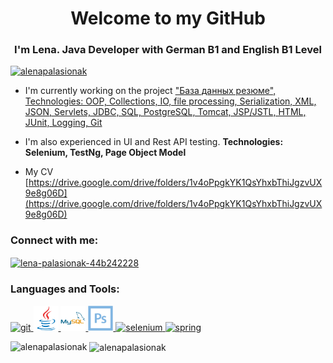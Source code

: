 <h1 align="center">Welcome to my GitHub</h1>
<h3 align="center">I'm Lena. Java Developer with German B1 and English B1 Level</h3>

<p align="left"> <a href="https://github.com/ryo-ma/github-profile-trophy"><img src="https://github-profile-trophy.vercel.app/?username=alenapalasionak" alt="alenapalasionak" /></a> </p>

- I'm currently working on the project ["База данных резюме", Technologies: OOP, Collections, IO, file processing, Serialization, XML, JSON, Servlets, JDBC, SQL, PostgreSQL, Tomcat, JSP/JSTL, HTML, JUnit, Logging, Git](https://github.com/AlenaPalasionak/basejava/tree/HW1)

- I'm also experienced in UI and Rest API testing. **Technologies: Selenium, TestNg, Page Object Model**

- My CV [https://drive.google.com/drive/folders/1v4oPpgkYK1QsYhxbThiJgzvUX9e8g06D](https://drive.google.com/drive/folders/1v4oPpgkYK1QsYhxbThiJgzvUX9e8g06D)

<h3 align="left">Connect with me:</h3>
<p align="left">
<a href="https://linkedin.com/in/lena-palasionak-44b242228" target="blank"><img align="center" src="https://raw.githubusercontent.com/rahuldkjain/github-profile-readme-generator/master/src/images/icons/Social/linked-in-alt.svg" alt="lena-palasionak-44b242228" height="30" width="40" /></a>
</p>

<h3 align="left">Languages and Tools:</h3>
<p align="left"> <a href="https://git-scm.com/" target="_blank" rel="noreferrer"> <img src="https://www.vectorlogo.zone/logos/git-scm/git-scm-icon.svg" alt="git" width="40" height="40"/> </a> <a href="https://www.java.com" target="_blank" rel="noreferrer"> <img src="https://raw.githubusercontent.com/devicons/devicon/master/icons/java/java-original.svg" alt="java" width="40" height="40"/> </a> <a href="https://www.mysql.com/" target="_blank" rel="noreferrer"> <img src="https://raw.githubusercontent.com/devicons/devicon/master/icons/mysql/mysql-original-wordmark.svg" alt="mysql" width="40" height="40"/> </a> <a href="https://www.photoshop.com/en" target="_blank" rel="noreferrer"> <img src="https://raw.githubusercontent.com/devicons/devicon/master/icons/photoshop/photoshop-line.svg" alt="photoshop" width="40" height="40"/> </a> <a href="https://www.selenium.dev" target="_blank" rel="noreferrer"> <img src="https://raw.githubusercontent.com/detain/svg-logos/780f25886640cef088af994181646db2f6b1a3f8/svg/selenium-logo.svg" alt="selenium" width="40" height="40"/> </a> <a href="https://spring.io/" target="_blank" rel="noreferrer"> <img src="https://www.vectorlogo.zone/logos/springio/springio-icon.svg" alt="spring" width="40" height="40"/> </a> </p>

<p><img align="left" src="https://github-readme-stats.vercel.app/api/top-langs?username=alenapalasionak&show_icons=true&locale=en&layout=compact" alt="alenapalasionak" /></p>

<p>&nbsp;<img align="center" src="https://github-readme-stats.vercel.app/api?username=alenapalasionak&show_icons=true&locale=en" alt="alenapalasionak" /></p>

